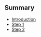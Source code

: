 ## Summary

* [Introduction](README.md)
* [Step 1](Guides/FirstStep.md)
* [Step 2](Guides/SecondStep.md)
